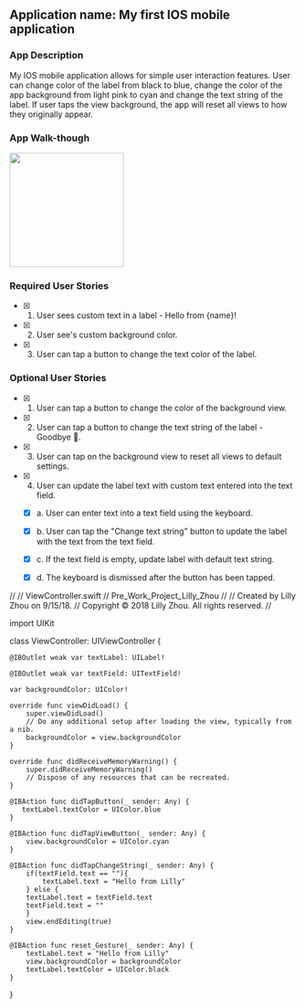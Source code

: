 ## Application name: My first IOS mobile application

### App Description
My IOS mobile application allows for simple user interaction features. User can change color of the label from black to blue, change the color of the app background from light pink to cyan and change the text string of the label. If user taps the view background, the app will reset all views to how they originally appear.   

### App Walk-though

<img src="http://g.recordit.co/INCLGHwWlL.gif" width=200><br>

### Required User Stories
- [X] 1. User sees custom text in a label - Hello from {name}!
- [X] 2. User see's custom background color.
- [X] 3. User can tap a button to change the text color of the label.

### Optional User Stories
- [X] 1. User can tap a button to change the color of the background view.
- [X] 2. User can tap a button to change the text string of the label - Goodbye 👋.
- [X] 3. User can tap on the background view to reset all views to default settings.
- [X] 4. User can update the label text with custom text entered into the text field.
   - [X] a. User can enter text into a text field using the keyboard.
   - [X] b. User can tap the "Change text string" button to update the label with the text from the text field.
   - [X] c. If the text field is empty, update label with default text string.
   - [X] d. The keyboard is dismissed after the button has been tapped.





//
//  ViewController.swift
//  Pre_Work_Project_Lilly_Zhou
//
//  Created by Lilly Zhou on 9/15/18.
//  Copyright © 2018 Lilly Zhou. All rights reserved.
//

import UIKit

class ViewController: UIViewController {

    
    @IBOutlet weak var textLabel: UILabel!
    
    @IBOutlet weak var textField: UITextField!
    
    var backgroundColor: UIColor!
    
    override func viewDidLoad() {
        super.viewDidLoad()
        // Do any additional setup after loading the view, typically from a nib.
        backgroundColor = view.backgroundColor
    }

    override func didReceiveMemoryWarning() {
        super.didReceiveMemoryWarning()
        // Dispose of any resources that can be recreated.
    }

    @IBAction func didTapButton(_ sender: Any) {
       textLabel.textColor = UIColor.blue
    }
    
    @IBAction func didTapViewButton(_ sender: Any) {
        view.backgroundColor = UIColor.cyan
    }
    
    @IBAction func didTapChangeString(_ sender: Any) {
        if(textField.text == ""){
            textLabel.text = "Hello from Lilly"
        } else {
        textLabel.text = textField.text
        textField.text = ""
        }
        view.endEditing(true)
    }
    
    @IBAction func reset_Gesture(_ sender: Any) {
        textLabel.text = "Hello from Lilly"
        view.backgroundColor = backgroundColor
        textLabel.textColor = UIColor.black
    }
}
